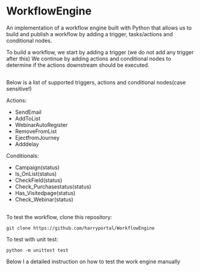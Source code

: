 # WorkflowEngine
An implementation of a workflow engine built with Python that allows us to build and publish a workflow by adding 
a trigger, tasks/actions and conditional nodes.

To build a workflow, we start by adding a trigger (we do not add any trigger after this)
We continue by adding actions and conditional nodes to determine if the actions downstream should be executed.
##

Below is a list of supported triggers, actions and conditional nodes(case sensitive!)

Actions:

- SendEmail
- AddToList
- WebinarAutoRegister
- RemoveFromList
- EjectfromJourney
- Adddelay

Conditionals:
- Campaign(status)
- Is_OnList(status)
- CheckField(status)
- Check_Purchasestatus(status)
- Has_Visitedpage(status)
- Check_Webinar(status)



##
To test the workflow, clone this repository:
```
git clone https://github.com/harryportal/WorkflowEngine
```

To test with unit test:
```
python -m unittest test
```

Below I a detailed instruction on how to test the work engine manually 

